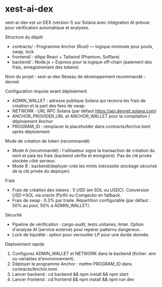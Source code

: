 # xest-ai-dex

xest-ai-dex est un DEX (version 1) sur Solana avec intégration AI prévue pour vérification automatique et analyses.

Structure du dépôt

- contracts/ : Programme Anchor (Rust) — logique minimale pour pools, swap, lock
- frontend/  : dApp React + Tailwind (Phantom, Solflare)
- backend/   : Node.js + Express pour la logique off-chain (paiement des frais, enregistrement des tokens)

Nom du projet : xest-ai-dex
Réseau de développement recommandé : devnet

Configuration requise avant déploiement

- ADMIN_WALLET : adresse publique Solana qui recevra les frais de création et la part des fees de swap.
- NETWORK : URL RPC Solana (par défaut https://api.devnet.solana.com)
- ANCHOR_PROVIDER_URL et ANCHOR_WALLET pour la compilation / déploiement Anchor
- PROGRAM_ID : remplacer le placeholder dans contracts/Anchor.toml après déploiement

Mode de création de token (recommandé)

- Mode A (recommandé) : l'utilisateur signe la transaction de création du mint et paie les frais (backend vérifie et enregistre). Pas de clé privée stockée côté serveur.
- Mode B : backend/deployer crée les mints (nécessite stockage sécurisé de la clé privée du deployer)

Frais

- Frais de création des tokens : 5 USD (en SOL ou USDC). Conversion USD->SOL via oracle (Pyth) ou Coingecko en fallback.
- Frais de swap : 0.3% par trade. Répartition configurable (par défaut : 50% au pool, 50% à ADMIN_WALLET).

Sécurité

- Pipeline de vérification : cargo-audit, tests unitaires, linter. Option d'analyse AI (service externe) pour repérer patterns dangereux.
- Lock de liquidité : option pour verrouiller LP pour une durée donnée.

Déploiement rapide

1. Configurez ADMIN_WALLET et NETWORK dans le backend (fichier .env ou variables d'environnement).
2. Déployer le programme Anchor : mettre PROGRAM_ID dans contracts/Anchor.toml.
3. Lancer backend : cd backend && npm install && npm start
4. Lancer frontend : cd frontend && npm install && npm run dev
